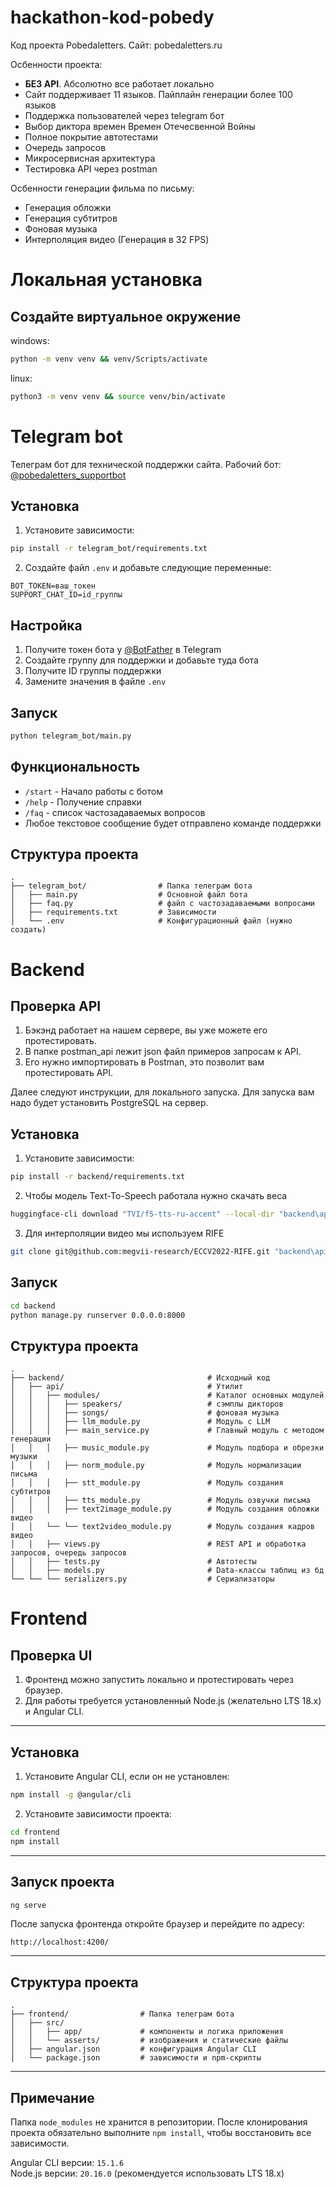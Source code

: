 # hackathon-kod-pobedy

Код проекта Pobedaletters. Сайт: pobedaletters.ru

Осбенности проекта:

- **БЕЗ API**. Абсолютно все работает локально  
- Сайт поддерживает 11 языков. Пайплайн генерации более 100 языков
- Поддержка пользователей через telegram бот
- Выбор диктора времен Времен Отечесвенной Войны
- Полное покрытие автотестами
- Очередь запросов
- Микросервисная архитектура
- Тестировка API через postman

Осбенности генерации фильма по письму:
- Генерация обложки
- Генерация субтитров
- Фоновая музыка
- Интерполяция видео (Генерация в 32 FPS)

# Локальная установка

## Создайте виртуальное окружение

windows: 

```bash
python -m venv venv && venv/Scripts/activate
```

linux:

```bash
python3 -m venv venv && source venv/bin/activate
```

# Telegram bot

Телеграм бот для технической поддержки сайта. Рабочий бот: [@pobedaletters_supportbot](https://t.me/pobedaletters_supportbot)

## Установка
1. Установите зависимости:
```bash
pip install -r telegram_bot/requirements.txt
```

2. Создайте файл `.env` и добавьте следующие переменные:
```
BOT_TOKEN=ваш_токен
SUPPORT_CHAT_ID=id_группы
```

## Настройка

1. Получите токен бота у [@BotFather](https://t.me/BotFather) в Telegram
2. Создайте группу для поддержки и добавьте туда бота
3. Получите ID группы поддержки
4. Замените значения в файле `.env`

## Запуск

```bash
python telegram_bot/main.py
```

## Функциональность

- `/start` - Начало работы с ботом
- `/help` - Получение справки
- `/faq` - список частозадаваемых вопросов
- Любое текстовое сообщение будет отправлено команде поддержки

## Структура проекта
```
.
├── telegram_bot/                # Папка телеграм бота
│   ├── main.py                  # Основной файл бота
│   ├── faq.py                   # файл с частозадаваемыми вопросами
│   ├── requirements.txt         # Зависимости
│   └── .env                     # Конфигурационный файл (нужно создать)
```


# Backend

## Проверка API
1. Бэкэнд работает на нашем сервере, вы уже можете его протестировать.
2. В папке postman_api лежит json файл примеров запросам к API.
3. Его нужно импортировать в Postman, это позволит вам протестировать API.

Далее следуют инструкции, для локального запуска. Для запуска вам надо будет установить PostgreSQL на сервер.

## Установка

1. Установите зависимости:
```bash
pip install -r backend/requirements.txt
```

2. Чтобы модель Text-To-Speech работала нужно скачать веса

```bash
huggingface-cli download "TVI/f5-tts-ru-accent" --local-dir "backend\api\modules\f5_ckpt"
```
3. Для интерполяции видео мы используем RIFE

```bash
git clone git@github.com:megvii-research/ECCV2022-RIFE.git "backend\api\modules"
```


## Запуск
```bash
cd backend
python manage.py runserver 0.0.0.0:8000
```

## Структура проекта
```
.
├── backend/                                # Исходный код
│   ├── api/                                # Утилит
│   │   ├── modules/                        # Каталог основных модулей
│   │   │   ├── speakers/                   # сэмплы дикторов
│   │   │   ├── songs/                      # фоновая музыка
│   │   │   ├── llm_module.py               # Модуль с LLM
│   │   │   ├── main_service.py             # Главный модуль с методом генерации
│   │   │   ├── music_module.py             # Модуль подбора и обрезки музыки
│   │   │   ├── norm_module.py              # Модуль нормализации письма 
│   │   │   ├── stt_module.py               # Модуль создания субтитров
│   │   │   ├── tts_module.py               # Модуль озвучки письма
│   │   │   ├── text2image_module.py        # Модуль создания обложки видео
│   │   └── └── text2video_module.py        # Модуль создания кадров видео
│   │   ├── views.py                        # REST API и обработка запросов, очередь запросов
│   │   ├── tests.py                        # Автотесты
│   │   ├── models.py                       # Data-классы таблиц из бд
└── └── └── serializers.py                  # Сериализаторы
```

# Frontend

## Проверка UI
1. Фронтенд можно запустить локально и протестировать через браузер.
2. Для работы требуется установленный Node.js (желательно LTS 18.x) и Angular CLI.

---

## Установка

1. Установите Angular CLI, если он не установлен:

```bash
npm install -g @angular/cli
```

2. Установите зависимости проекта:

```bash
cd frontend
npm install
```

---

## Запуск проекта

```bash
ng serve
```

После запуска фронтенда откройте браузер и перейдите по адресу:

```
http://localhost:4200/
```

---

## Структура проекта
```
.
├── frontend/                # Папка телеграм бота
│   ├── src/
│   │   ├── app/             # компоненты и логика приложения
│   │   └── asserts/         # изображения и статические файлы
│   ├── angular.json         # конфигурация Angular CLI
│   └── package.json         # зависимости и npm-скрипты
```

---

## Примечание

Папка `node_modules` не хранится в репозитории. После клонирования проекта обязательно выполните `npm install`, чтобы восстановить все зависимости.

Angular CLI версии: `15.1.6`  
Node.js версии: `20.16.0` (рекомендуется использовать LTS 18.x)